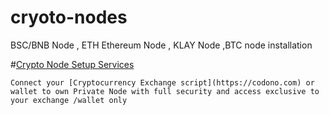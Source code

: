 # cryoto-nodes

BSC/BNB Node , ETH Ethereum Node , KLAY Node ,BTC node installation

#[Crypto Node Setup Services](https://codono.com)
```
Connect your [Cryptocurrency Exchange script](https://codono.com) or wallet to own Private Node with full security and access exclusive to your exchange /wallet only
```
